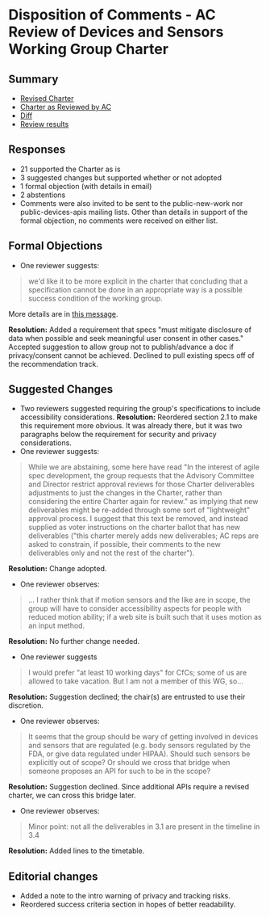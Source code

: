 # Disposition of Comments - AC Review of Devices and Sensors Working Group Charter
## Summary
* [Revised Charter](https://rawgit.com/w3c/dap-charter/changes-from-ac-review-2018/DeviceAPICharter.html)
* [Charter as Reviewed by AC](https://rawgit.com/w3c/dap-charter/7f3cb64fdfce27a376b6c6b6beff173f6afd0bfa/DeviceAPICharter.html)
* [Diff](https://services.w3.org/htmldiff?doc1=https%3A%2F%2Fcdn.rawgit.com%2Fw3c%2Fdap-charter%2F7f3cb64fdfce27a376b6c6b6beff173f6afd0bfa%2FDeviceAPICharter.html&doc2=https%3A%2F%2Fcdn.rawgit.com%2Fw3c%2Fdap-charter%2F7d6e16467feba5d05b370e5622c6a2f5a9fbc391%2FDeviceAPICharter.html)
* [Review results](https://www.w3.org/2002/09/wbs/33280/DAS-2018/results)
## Responses
* 21 supported the Charter as is
* 3 suggested changes but supported whether or not adopted
* 1 formal objection (with details in email)
* 2 abstentions
* Comments were also invited to be sent to the public-new-work nor public-devices-apis mailing lists. Other than details in support of the formal objection, no comments were received on either list.

## Formal Objections

* One reviewer suggests:
> we'd like it to be more explicit in the charter that
concluding that a specification cannot be done in an appropriate way is
a possible success condition of the working group.

More details are in [this message](https://lists.w3.org/Archives/Public/www-archive/2018May/0002.html).

<b>Resolution:</b> Added a requirement that specs "must mitigate disclosure of data when possible and seek meaningful user consent in other cases."  Accepted suggestion to allow group not to publish/advance a doc if privacy/consent cannot be achieved.  Declined to pull existing specs off of the recommendation track.

## Suggested Changes

* Two reviewers suggested requiring the group's specifications to include accessibility considerations.
<b>Resolution:</b> Reordered section 2.1 to make this requirement more obvious. It was already there, but it was two paragraphs below the requirement for security and privacy considerations.
* One reviewer suggests: 
> While we are abstaining, some here have read "In the interest of agile spec development, the group requests that the Advisory Committee and Director restrict approval reviews for those Charter deliverables adjustments to just the changes in the Charter, rather than considering the entire Charter again for review." as implying that new deliverables might be re-added through some sort of "lightweight" approval process. I suggest that this text be removed, and instead supplied as voter instructions on the charter ballot that has new deliverables ("this charter merely adds new deliverables; AC reps are asked to constrain, if possible, their comments to the new deliverables only and not the rest of the charter").

<b>Resolution:</b>  Change adopted.
* One reviewer observes: 
> ... I rather think that if motion sensors and the like are in scope, the group will have to consider accessibility aspects for people with reduced motion ability; if a web site is built such that it uses motion as an input method.

<b>Resolution:</b>  No further change needed.
* One reviewer suggests
> I would prefer "at least 10 working days" for CfCs; some of us are allowed to take vacation. But I am not a member of this WG, so...

<b>Resolution:</b>  Suggestion declined; the chair(s) are entrusted to use their discretion.
* One reviewer observes: 
> It seems that the group should be wary of getting involved in devices and sensors that are regulated (e.g. body sensors regulated by the FDA, or give data regulated under HIPAA). Should such sensors be explicitly out of scope? Or should we cross that bridge when someone proposes an API for such to be in the scope?

<b>Resolution:</b>  Suggestion declined. Since additional APIs require a revised charter, we can cross this bridge later.
* One reviewer observes: 
> Minor point: not all the deliverables in 3.1 are present in the timeline in 3.4

<b>Resolution:</b>  Added lines to the timetable.

## Editorial changes

* Added a note to the intro warning of privacy and tracking risks.
* Reordered success criteria section in hopes of better readability.
